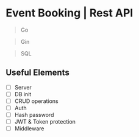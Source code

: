 # Event Booking | Rest API

> Go

> Gin

> SQL

## Useful Elements

- [ ] Server
- [ ] DB init
- [ ] CRUD operations
- [ ] Auth
- [ ] Hash password
- [ ] JWT & Token protection
- [ ] Middleware

